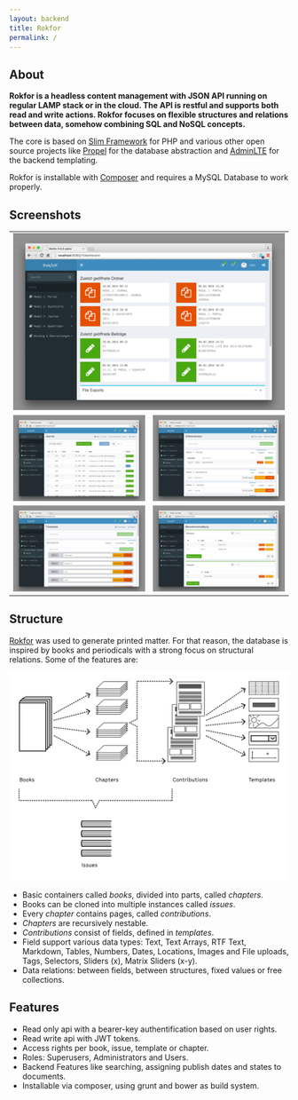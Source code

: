 ```yaml
---
layout: backend
title: Rokfor
permalink: /
---
```


## About

**Rokfor is a headless content management with JSON API running on regular LAMP stack
or in the cloud. The API is restful and supports both read and write actions.
Rokfor focuses on flexible structures and relations between data, somehow combining
SQL and NoSQL concepts.**

The core is based on [Slim Framework](http://slimframework.com) for PHP
and various other open source projects like [Propel](http://propelorm.org)
for the database abstraction and [AdminLTE](https://almsaeedstudio.com/preview)
for the backend templating.

Rokfor is installable with [Composer](https://getcomposer.org) and requires a 
MySQL Database to work properly.

## Screenshots


  <table>
    <tr>
      <td class="noborder"  colspan="2">
        <img src="/rokfor-screenshots/rf-dashboard.png" alt="Dashboard">
      </td>
    </tr>
    <tr>
      <td class="noborder">
        <img src="/rokfor-screenshots/rf-contributions.png" alt="Contributions">
      </td>
      <td class="noborder">
        <img src="/rokfor-screenshots/rf-structure.png" alt="Structure">
      </td>
    </tr>
    <tr>
      <td class="noborder">
        <img src="/rokfor-screenshots/rf-templates.png" alt="Templates">
      </td>
      <td class="noborder">
        <img src="/rokfor-screenshots/rf-users.png" alt="Users">
      </td>
    </tr>          
  </table>
  
## Structure

[Rokfor](https://www.rokfor.ch) was used to generate printed matter. For that reason, 
the database is inspired by books and periodicals with a strong focus on
structural relations. Some of the features are:

<img src="/rokfor-screenshots/structure.svg" alt="Structure" class="infographic">

- Basic containers called *books*, divided into parts, called *chapters*.
- Books can be cloned into multiple instances called *issues*.
- Every *chapter* contains pages, called *contributions*.
- *Chapters* are recursively nestable.
- *Contributions* consist of fields, defined in *templates*.
- Field support various data types: Text, Text Arrays, RTF Text, Markdown, 
  Tables, Numbers, Dates, Locations, Images and File uploads, Tags, 
  Selectors, Sliders (x), Matrix Sliders (x-y).
- Data relations: between fields, between structures, fixed values
  or free collections.

## Features
  
- Read only api with a bearer-key authentification based on user
  rights.
- Read write api with JWT tokens.  
- Access rights per book, issue, template or chapter.
- Roles:  Superusers, Administrators and Users.
- Backend Features like searching, assigning publish dates and states
  to documents.
- Installable via composer, using grunt and bower as build system.